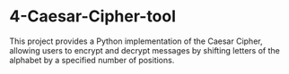 # 4-Caesar-Cipher-tool
This project provides a Python implementation of the Caesar Cipher, allowing users to encrypt and decrypt messages by shifting letters of the alphabet by a specified number of positions.
